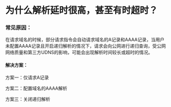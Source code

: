 # 为什么解析延时很高，甚至有时超时？

### 常见原因：

在请求域名的时候，部分请求指令会自动请求域名的A记录和AAAA记录，当用户未配置AAAA记录且开启递归解析的情况下，请求会向公网进行递归查询，受公网网络质量和第三方UDNS的影响，可能会出现解析时间较长或超时的情况。

#### 解决方案：

方案一：仅请求A记录

方案二：配置域名的AAAA解析

方案三：关闭递归解析


